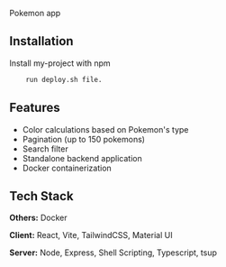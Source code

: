 Pokemon app



## Installation

Install my-project with npm

```bash
    run deploy.sh file.
```
    
## Features

- Color calculations based on Pokemon's type
- Pagination (up to 150 pokemons)
- Search filter
- Standalone backend application
- Docker containerization


## Tech Stack

**Others:** Docker

**Client:** React, Vite, TailwindCSS, Material UI

**Server:** Node, Express, Shell Scripting, Typescript, tsup

